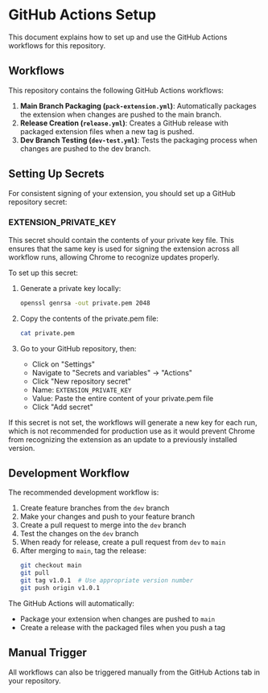 # GitHub Actions Setup

This document explains how to set up and use the GitHub Actions workflows for this repository.

## Workflows

This repository contains the following GitHub Actions workflows:

1. **Main Branch Packaging (`pack-extension.yml`)**: Automatically packages the extension when changes are pushed to the main branch.
2. **Release Creation (`release.yml`)**: Creates a GitHub release with packaged extension files when a new tag is pushed.
3. **Dev Branch Testing (`dev-test.yml`)**: Tests the packaging process when changes are pushed to the dev branch.

## Setting Up Secrets

For consistent signing of your extension, you should set up a GitHub repository secret:

### EXTENSION_PRIVATE_KEY

This secret should contain the contents of your private key file. This ensures that the same key is used for signing the extension across all workflow runs, allowing Chrome to recognize updates properly.

To set up this secret:

1. Generate a private key locally:

   ```bash
   openssl genrsa -out private.pem 2048
   ```

2. Copy the contents of the private.pem file:

   ```bash
   cat private.pem
   ```

3. Go to your GitHub repository, then:
   - Click on "Settings"
   - Navigate to "Secrets and variables" → "Actions"
   - Click "New repository secret"
   - Name: `EXTENSION_PRIVATE_KEY`
   - Value: Paste the entire content of your private.pem file
   - Click "Add secret"

If this secret is not set, the workflows will generate a new key for each run, which is not recommended for production use as it would prevent Chrome from recognizing the extension as an update to a previously installed version.

## Development Workflow

The recommended development workflow is:

1. Create feature branches from the `dev` branch
2. Make your changes and push to your feature branch
3. Create a pull request to merge into the `dev` branch
4. Test the changes on the `dev` branch
5. When ready for release, create a pull request from `dev` to `main`
6. After merging to `main`, tag the release:
   ```bash
   git checkout main
   git pull
   git tag v1.0.1  # Use appropriate version number
   git push origin v1.0.1
   ```

The GitHub Actions will automatically:

- Package your extension when changes are pushed to `main`
- Create a release with the packaged files when you push a tag

## Manual Trigger

All workflows can also be triggered manually from the GitHub Actions tab in your repository.
